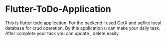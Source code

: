 # Flutter-ToDo-Application
This is flutter todo application. For the backend I used GetX and sqflite local database for crud operation. By this application u can make your daily task. After complete your task you can update , delete easily. 
